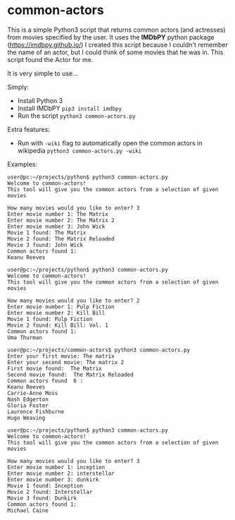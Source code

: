
# common-actors
This is a simple Python3 script that returns common actors (and actresses) from movies specified by the user.
It uses the **IMDbPY** python package (https://imdbpy.github.io/)
I created this script because I couldn't remember the name of an actor, but I could think of some movies that he was in. This script found the Actor for me. 

It is very simple to use...

Simply:
- Install Python 3
- Install IMDbPY
 `pip3 install imdbpy`
- Run the script
    `python3 common-actors.py`

Extra features:
- Run with `-wiki` flag to automatically open the common actors in wikipedia 
    `python3 common-actors.py -wiki`

Examples:

    user@pc:~/projects/python$ python3 common-actors.py 
    Welcome to common-actors! 
    This tool will give you the common actors from a selection of given movies

    How many movies would you like to enter? 3
    Enter movie number 1: The Matrix
    Enter movie number 2: The Matrix 2
    Enter movie number 3: John Wick
    Movie 1 found: The Matrix
    Movie 2 found: The Matrix Reloaded
    Movie 3 found: John Wick
    Common actors found 1: 
    Keanu Reeves

    user@pc:~/projects/python$ python3 common-actors.py 
    Welcome to common-actors! 
    This tool will give you the common actors from a selection of given movies

    How many movies would you like to enter? 2
    Enter movie number 1: Pulp Fiction
    Enter movie number 2: Kill Bill 
    Movie 1 found: Pulp Fiction
    Movie 2 found: Kill Bill: Vol. 1
    Common actors found 1: 
    Uma Thurman
    
    user@pc:~/projects/common-actors$ python3 common-actors.py 
    Enter your first movie: The matrix
    Enter your second movie: The matrix 2
    First movie found:  The Matrix
    Second movie found:  The Matrix Reloaded
    Common actors found  6 : 
    Keanu Reeves
    Carrie-Anne Moss
    Nash Edgerton
    Gloria Foster
    Laurence Fishburne
    Hugo Weaving

    user@pc:~/projects/python$ python3 common-actors.py 
    Welcome to common-actors! 
    This tool will give you the common actors from a selection of given movies

    How many movies would you like to enter? 3    
    Enter movie number 1: inception 
    Enter movie number 2: interstellar
    Enter movie number 3: dunkirk
    Movie 1 found: Inception
    Movie 2 found: Interstellar
    Movie 3 found: Dunkirk
    Common actors found 1: 
    Michael Caine



